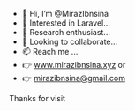 - 👋 Hi, I’m @MirazIbnsina
- 👀 Interested in Laravel...
- 🌱 Research enthusiast... 
- 💞️ Looking to collaborate...
- 📫 Reach me ...
- 👉 www.mirazibnsina.xyz or
- 👉 mirazibnsina@gmail.com

Thanks for visit 
